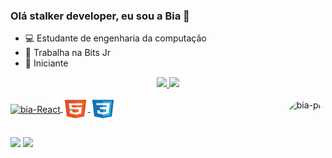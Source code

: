 ### Olá stalker developer, eu sou a Bia 👋


- 💻 Estudante de engenharia da computação
- 💼 Trabalha na Bits Jr
- 🤔 Iniciante

<div align="center">
  <a href="https://github.com/BeatrizCavalcante1501">
  <img height="180em" src="https://github-readme-stats.vercel.app/api?username=BeatrizCavalcante1501&show_icons=true&theme=dracula&include_all_commits=true&count_private=true"/>
  <img height="180em" src="https://github-readme-stats.vercel.app/api/top-langs/?username=BeatrizCavalcante1501&layout=compact&langs_count=7&theme=dracula"/>
</div>

 <div style="display: inline_block"><br>
  <img align="center" alt="bia-React" height="30" width="40" src="https://cdn.jsdelivr.net/gh/devicons/devicon/icons/c/c-original.svg">
  <img align="center" alt="bia-HTML" height="30" width="40" src="https://raw.githubusercontent.com/devicons/devicon/master/icons/html5/html5-original.svg">
  <img align="center" alt="bia-CSS" height="30" width="40" src="https://raw.githubusercontent.com/devicons/devicon/master/icons/css3/css3-original.svg">
  <img align="right" alt="bia-pic" height="150" style="border-radius:50px;" src="https://user-images.githubusercontent.com/63023926/138541041-624f9991-6e00-4787-a4d7-65d0196d393b.png)">
</div>
  
  ##
  
  <div> 
  <a href="https://instagram.com/bia_cavalcante1501?utm_medium=copy_link" target="_blank"><img src="https://img.shields.io/badge/-Instagram-%23E4405F?style=for-the-badge&logo=instagram&logoColor=white" target="_blank"></a>
  <a href="https://www.linkedin.com/in/beatriz-cavalcante-a02b81202/" target="_blank"><img src="https://img.shields.io/badge/-LinkedIn-%230077B5?style=for-the-badge&logo=linkedin&logoColor=white" target="_blank"></a> 
 

</div>
